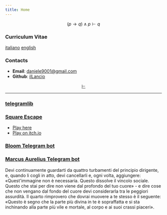 ```yaml
---
title: Home
---
```

$$
(p \rightarrow q) \land p \vdash q
$$

### Curriculum Vitae

[italiano](cv_ita.pdf) [english](cv_eng.pdf)

### Contacts

- **Email**: <daniele9001@gmail.com>
- **Github**: [ilLancio](https://github.com/ilLancio)

<div align="center">

[$\vdash$](Logica-Matematica.pdf)

</div>

---

### [telegramlib](https://pypi.org/project/telegramlib/)

### [Square Escape](https://logos-psychagogia.itch.io/square-escape)

- <a href="square-escape" target="_blank">Play here</a>
- [Play on itch.io](https://logos-psychagogia.itch.io/square-escape)

### [Bloom Telegram bot](https://t.me/BLOOM_chatbot)

### [Marcus Aurelius Telegram bot](https://t.me/M_Aurelius_bot)

Devi continuamente guardarti da quattro turbamenti del principio dirigente, e, quando li cogli in atto, devi cancellarli e, ogni volta, aggiungere: «Quest'immagine non è necessaria. Questo dissolve il vincolo sociale. Questo che stai per dire non viene dal profondo del tuo cuore» - e dire cose che non vengano dal fondo del cuore devi considerarla tra le peggiori assurdità. Il quarto rimprovero che dovrai muovere a te stesso è il seguente: «Questo è segno che la parte più divina in te è sopraffatta e si sta inchinando alla parte più vile e mortale, al corpo e ai suoi crassi piaceri».

